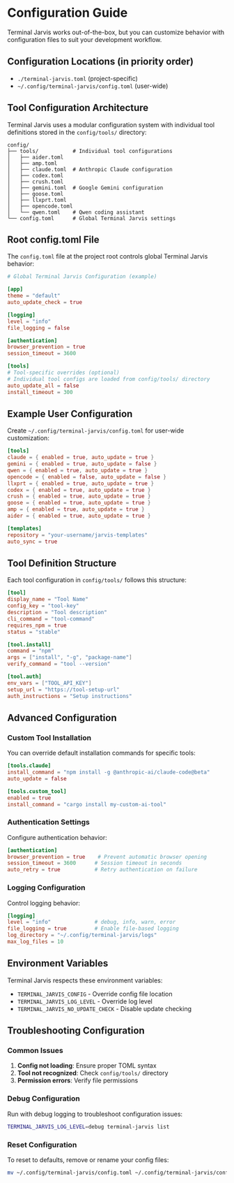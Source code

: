 # Configuration Guide

Terminal Jarvis works out-of-the-box, but you can customize behavior with configuration files to suit your development workflow.

## Configuration Locations (in priority order)

- `./terminal-jarvis.toml` (project-specific)
- `~/.config/terminal-jarvis/config.toml` (user-wide)

## Tool Configuration Architecture

Terminal Jarvis uses a modular configuration system with individual tool definitions stored in the `config/tools/` directory:

```
config/
├── tools/           # Individual tool configurations
│   ├── aider.toml
│   ├── amp.toml
│   ├── claude.toml  # Anthropic Claude configuration
│   ├── codex.toml
│   ├── crush.toml
│   ├── gemini.toml  # Google Gemini configuration
│   ├── goose.toml
│   ├── llxprt.toml
│   ├── opencode.toml
│   └── qwen.toml    # Qwen coding assistant
└── config.toml      # Global Terminal Jarvis settings
```

## Root config.toml File

The `config.toml` file at the project root controls global Terminal Jarvis behavior:

```toml
# Global Terminal Jarvis Configuration (example)

[app]
theme = "default"
auto_update_check = true

[logging]
level = "info"
file_logging = false

[authentication]
browser_prevention = true
session_timeout = 3600

[tools]
# Tool-specific overrides (optional)
# Individual tool configs are loaded from config/tools/ directory
auto_update_all = false
install_timeout = 300
```

## Example User Configuration

Create `~/.config/terminal-jarvis/config.toml` for user-wide customization:

```toml
[tools]
claude = { enabled = true, auto_update = true }
gemini = { enabled = true, auto_update = false }
qwen = { enabled = true, auto_update = true }
opencode = { enabled = false, auto_update = false }
llxprt = { enabled = true, auto_update = true }
codex = { enabled = true, auto_update = true }
crush = { enabled = true, auto_update = true }
goose = { enabled = true, auto_update = true }
amp = { enabled = true, auto_update = true }
aider = { enabled = true, auto_update = true }

[templates]
repository = "your-username/jarvis-templates"
auto_sync = true
```

## Tool Definition Structure

Each tool configuration in `config/tools/` follows this structure:

```toml
[tool]
display_name = "Tool Name"
config_key = "tool-key"
description = "Tool description"
cli_command = "tool-command"
requires_npm = true
status = "stable"

[tool.install]
command = "npm"
args = ["install", "-g", "package-name"]
verify_command = "tool --version"

[tool.auth]
env_vars = ["TOOL_API_KEY"]
setup_url = "https://tool-setup-url"
auth_instructions = "Setup instructions"
```

## Advanced Configuration

### Custom Tool Installation

You can override default installation commands for specific tools:

```toml
[tools.claude]
install_command = "npm install -g @anthropic-ai/claude-code@beta"
auto_update = false

[tools.custom_tool]
enabled = true
install_command = "cargo install my-custom-ai-tool"
```

### Authentication Settings

Configure authentication behavior:

```toml
[authentication]
browser_prevention = true    # Prevent automatic browser opening
session_timeout = 3600      # Session timeout in seconds
auto_retry = true           # Retry authentication on failure
```

### Logging Configuration

Control logging behavior:

```toml
[logging]
level = "info"              # debug, info, warn, error
file_logging = true         # Enable file-based logging
log_directory = "~/.config/terminal-jarvis/logs"
max_log_files = 10
```

## Environment Variables

Terminal Jarvis respects these environment variables:

- `TERMINAL_JARVIS_CONFIG` - Override config file location
- `TERMINAL_JARVIS_LOG_LEVEL` - Override log level
- `TERMINAL_JARVIS_NO_UPDATE_CHECK` - Disable update checking

## Troubleshooting Configuration

### Common Issues

1. **Config not loading**: Ensure proper TOML syntax
2. **Tool not recognized**: Check `config/tools/` directory
3. **Permission errors**: Verify file permissions

### Debug Configuration

Run with debug logging to troubleshoot configuration issues:

```bash
TERMINAL_JARVIS_LOG_LEVEL=debug terminal-jarvis list
```

### Reset Configuration

To reset to defaults, remove or rename your config files:

```bash
mv ~/.config/terminal-jarvis/config.toml ~/.config/terminal-jarvis/config.toml.backup
```
